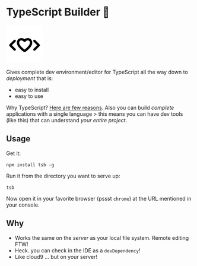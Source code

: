# TypeScript Builder 🌹
![TypeScript Builder](https://raw.githubusercontent.com/basarat/ped/master/resources/icon.png)

Gives complete dev environment/editor for TypeScript all the way down to *deployment* that is: 

* easy to install
* easy to use

Why TypeScript? [Here are few reasons](http://basarat.gitbooks.io/typescript/content/docs/why-typescript.html). Also you can build *complete* applications with a single language > this means you can have dev tools (like this) that can understand *your entire project*.

## Usage 
Get it: 
```
npm install tsb -g
```

Run it from the directory you want to serve up: 
```
tsb
```

Now open it in your favorite browser (pssst `chrome`) at the URL mentioned in your console.

## Why 
* Works the same on the *server* as your local file system. Remote editing FTW!
* Heck..you can check in the IDE as a `devDependency`!
* Like cloud9 ... but on your server!
